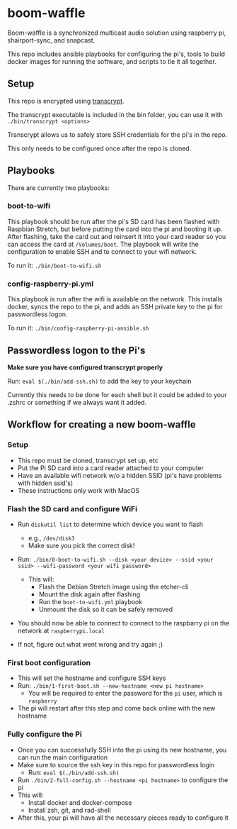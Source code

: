 # boom-waffle

Boom-waffle is a synchronized multicast audio solution using raspberry pi,
shairport-sync, and snapcast.

This repo includes ansible playbooks for configuring the pi's, tools to build
docker images for running the software, and scripts to tie it all together.

## Setup

This repo is encrypted using [transcrypt](https://github.com/elasticdog/transcrypt).

The transcrypt executable is included in the bin folder, you can use it with `./bin/transcrypt <options>`

Transcrypt allows us to safely store SSH credentials for the pi's in the repo.

This only needs to be configured once after the repo is cloned.

## Playbooks

There are currently two playbooks:

### boot-to-wifi

This playbook should be run after the pi's SD card has been flashed with Raspbian Stretch,
but before putting the card into the pi and booting it up.  After flashing,
take the card out and reinsert it into your card reader so you can access the
card at `/Volumes/boot`.  The playbook will write the configuration to enable SSH
and to connect to your wifi network.

To run it: `./bin/boot-to-wifi.sh`

### config-raspberry-pi.yml

This playbook is run after the wifi is available on the network.  This installs
docker, syncs the repo to the pi, and adds an SSH private key to the pi for
passwordless logon.

To run it: `./bin/config-raspberry-pi-ansible.sh`

## Passwordless logon to the Pi's

**Make sure you have configured transcrypt properly**

Run: `eval $(./bin/add-ssh.sh)` to add the key to your keychain

Currently this needs to be done for each shell but it could be added to your
.zshrc or something if we always want it added.

## Workflow for creating a new boom-waffle

### Setup

- This repo must be cloned, transcrypt set up, etc
- Put the Pi SD card into a card reader attached to your computer
- Have an available wifi network w/o a hidden SSID (pi's have problems with hidden ssid's)
- These instructions only work with MacOS

### Flash the SD card and configure WiFi

- Run `diskutil list` to determine which device you want to flash
  - e.g., `/dev/disk3`
  - Make sure you pick the correct disk!
- Run: `./bin/0-boot-to-wifi.sh --disk <your device> --ssid <your ssid> --wifi-password <your wifi password>` 
  - This will: 
    - Flash the Debian Stretch image using the etcher-cli
    - Mount the disk again after flashing
    - Run the `boot-to-wifi.yml` playbook
    - Unmount the disk so it can be safely removed

- You should now be able to connect to connect to the raspbarry pi on the network at `raspberrypi.local`
- If not, figure out what went wrong and try again ;)

### First boot configuration

- This will set the hostname and configure SSH keys
- Run: `./bin/1-first-boot.sh --new-hostname <new pi hostname>`
  - You will be required to enter the password for the `pi` user, which is `raspberry`
- The pi will restart after this step and come back online with the new hostname

### Fully configure the Pi

- Once you can successfully SSH into the pi using its new hostname, you can run the main configuration
- Make sure to source the ssh key in this repo for passwordless login
  - Run: `eval $(./bin/add-ssh.sh)`
- Run `./bin/2-full-config.sh --hostname <pi hostname>` to configure the pi
- This will:
  - Install docker and docker-compose
  - Install zsh, git, and rad-shell
- After this, your pi will have all the necessary pieces ready to configure it
